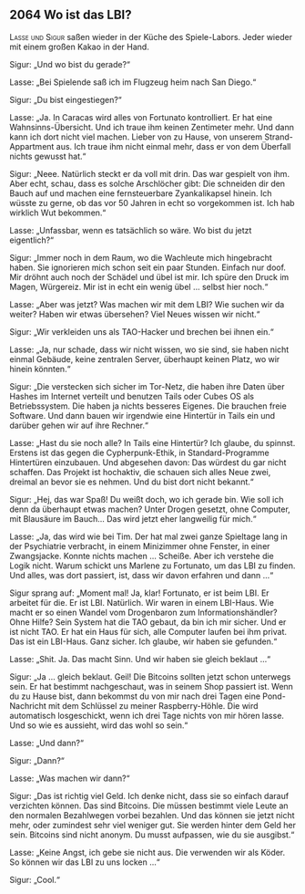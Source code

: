 ## **2064** Wo ist das LBI?

<span style="font-variant:small-caps;">Lasse und Sigur</span> saßen wieder in der Küche des Spiele-Labors.
Jeder wieder mit einem großen Kakao in der Hand.

Sigur: „Und wo bist du gerade?“

Lasse: „Bei Spielende saß ich im Flugzeug heim nach San Diego.“

Sigur: „Du bist eingestiegen?“

Lasse: „Ja.
In Caracas wird alles von Fortunato kontrolliert.
Er hat eine Wahnsinns-Übersicht.
Und ich traue ihm keinen Zentimeter mehr.
Und dann kann ich dort nicht viel machen.
Lieber von zu Hause, von unserem Strand-Appartment aus.
Ich traue ihm nicht einmal mehr, dass er von dem Überfall nichts gewusst hat.“

Sigur: „Neee.
Natürlich steckt er da voll mit drin.
Das war gespielt von ihm.
Aber echt, schau, dass es solche Arschlöcher gibt: Die schneiden dir den Bauch auf und machen eine fernsteuerbare Zyankalikapsel hinein.
Ich wüsste zu gerne, ob das vor 50 Jahren in echt so vorgekommen ist.
Ich hab wirklich Wut bekommen.“

Lasse: „Unfassbar, wenn es tatsächlich so wäre.
Wo bist du jetzt eigentlich?“

Sigur: „Immer noch in dem Raum, wo die Wachleute mich hingebracht haben.
Sie ignorieren mich schon seit ein paar Stunden.
Einfach nur doof.
Mir dröhnt auch noch der Schädel und übel ist mir.
Ich spüre den Druck im Magen, Würgereiz.
Mir ist in echt ein wenig übel … selbst hier noch.“

Lasse: „Aber was jetzt?
Was machen wir mit dem LBI?
Wie suchen wir da weiter?
Haben wir etwas übersehen?
Viel Neues wissen wir nicht.“

Sigur: „Wir verkleiden uns als TAO-Hacker und brechen bei ihnen ein.“

Lasse: „Ja, nur schade, dass wir nicht wissen, wo sie sind, sie haben nicht einmal Gebäude, keine zentralen Server, überhaupt keinen Platz, wo wir hinein könnten.“

Sigur: „Die verstecken sich sicher im Tor-Netz, die haben ihre Daten über Hashes im Internet verteilt und benutzen Tails oder Cubes OS als Betriebssystem.
Die haben ja nichts besseres Eigenes.
Die brauchen freie Software.
Und dann bauen wir irgendwie eine Hintertür in Tails ein und darüber gehen wir auf ihre Rechner.“

Lasse: „Hast du sie noch alle?
In Tails eine Hintertür?
Ich glaube, du spinnst.
Erstens ist das gegen die Cypherpunk-Ethik, in Standard-Programme Hintertüren einzubauen.
Und abgesehen davon: Das würdest du gar nicht schaffen.
Das Projekt ist hochaktiv, die schauen sich alles Neue zwei, dreimal an bevor sie es nehmen.
Und du bist dort nicht bekannt.“

Sigur: „Hej, das war Spaß!
Du weißt doch, wo ich gerade bin.
Wie soll ich denn da überhaupt etwas machen?
Unter Drogen gesetzt, ohne Computer, mit Blausäure im Bauch...
Das wird jetzt eher langweilig für mich.“

Lasse: „Ja, das wird wie bei Tim.
Der hat mal zwei ganze Spieltage lang in der Psychiatrie verbracht, in einem Minizimmer ohne Fenster, in einer Zwangsjacke.
Konnte nichts machen … Scheiße.
Aber ich verstehe die Logik nicht.
Warum schickt uns Marlene zu Fortunato, um das LBI zu finden.
Und alles, was dort passiert, ist, dass wir davon erfahren und dann ...“

Sigur sprang auf: „Moment mal!
Ja, klar!
Fortunato, er ist beim LBI.
Er arbeitet für die.
Er ist LBI.
Natürlich.
Wir waren in einem LBI-Haus.
Wie macht er so einen Wandel vom Drogenbaron zum Informationshändler?
Ohne Hilfe?
Sein System hat die TAO gebaut, da bin ich mir sicher.
Und er ist nicht TAO.
Er hat ein Haus für sich, alle Computer laufen bei ihm privat.
Das ist ein LBI-Haus.
Ganz sicher.
Ich glaube, wir haben sie gefunden.“

Lasse: „Shit. Ja. 
Das macht Sinn.
Und wir haben sie gleich beklaut ...“

Sigur: „Ja ... gleich beklaut.
Geil!
Die Bitcoins sollten jetzt schon unterwegs sein.
Er hat bestimmt nachgeschaut, was in seinem Shop passiert ist.
Wenn du zu Hause bist, dann bekommst du von mir nach drei Tagen eine Pond-Nachricht mit dem Schlüssel zu meiner Raspberry-Höhle.
Die wird automatisch losgeschickt, wenn ich drei Tage nichts von mir hören lasse.
Und so wie es aussieht, wird das wohl so sein.“

Lasse: „Und dann?“

Sigur: „Dann?“

Lasse: „Was machen wir dann?“

Sigur: „Das ist richtig viel Geld.
Ich denke nicht, dass sie so einfach darauf verzichten können.
Das sind Bitcoins.
Die müssen bestimmt viele Leute an den normalen Bezahlwegen vorbei bezahlen.
Und das können sie jetzt nicht mehr, oder zumindest sehr viel weniger gut.
Sie werden hinter dem Geld her sein.
Bitcoins sind nicht anonym.
Du musst aufpassen, wie du sie ausgibst.“

Lasse: „Keine Angst, ich gebe sie nicht aus.
Die verwenden wir als Köder.
So können wir das LBI zu uns locken ...“

Sigur: „Cool.“
